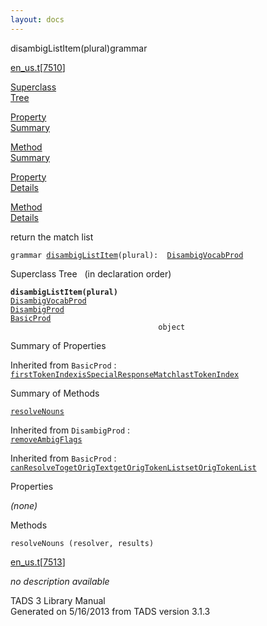 ```yaml
---
layout: docs
---
```

<span class="title">disambigListItem(plural)</span><span class="type">grammar</span>

[en_us.t](../file/en_us.t.html)\[[7510](../source/en_us.t.html#7510)\]

[Superclass  
Tree](#_SuperClassTree_)

[Property  
Summary](#_PropSummary_)

[Method  
Summary](#_MethodSummary_)

[Property  
Details](#_Properties_)

[Method  
Details](#_Methods_)



return the match list

`grammar `<span class="gramalt">[`disambigListItem`](../object/disambigListItem.html)`(plural)`</span>` :   `[`DisambigVocabProd`](../object/DisambigVocabProd.html)



<span id="_SuperClassTree_"></span>



<span class="hdln">Superclass Tree</span>   (in declaration order)



**`disambigListItem(plural)`**  
[`DisambigVocabProd`](../object/DisambigVocabProd.html)  
[`DisambigProd`](../object/DisambigProd.html)  
[`BasicProd`](../object/BasicProd.html)  
`                                 object`  
<span id="_PropSummary_"></span>



<span class="hdln">Summary of Properties</span>  









Inherited from `BasicProd` :  
[`firstTokenIndex`](../object/BasicProd.html#firstTokenIndex)[`isSpecialResponseMatch`](../object/BasicProd.html#isSpecialResponseMatch)[`lastTokenIndex`](../object/BasicProd.html#lastTokenIndex)

<span id="_MethodSummary_"></span>



<span class="hdln">Summary of Methods</span>  



[`resolveNouns`](#resolveNouns)



Inherited from `DisambigProd` :  
[`removeAmbigFlags`](../object/DisambigProd.html#removeAmbigFlags)

Inherited from `BasicProd` :  
[`canResolveTo`](../object/BasicProd.html#canResolveTo)[`getOrigText`](../object/BasicProd.html#getOrigText)[`getOrigTokenList`](../object/BasicProd.html#getOrigTokenList)[`setOrigTokenList`](../object/BasicProd.html#setOrigTokenList)

<span id="_Properties_"></span>



<span class="hdln">Properties</span>  



*(none)* <span id="_Methods_"></span>



<span class="hdln">Methods</span>  



<span id="resolveNouns"></span>

`resolveNouns (resolver, results)`

[en_us.t](../file/en_us.t.html)\[[7513](../source/en_us.t.html#7513)\]



*no description available*





TADS 3 Library Manual  
Generated on 5/16/2013 from TADS version 3.1.3


